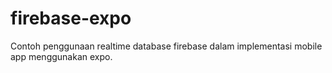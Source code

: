 # firebase-expo
Contoh penggunaan realtime database firebase dalam implementasi mobile app menggunakan expo.
